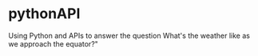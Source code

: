 # pythonAPI

Using Python and APIs to answer the question What's the weather like as we approach the equator?"

